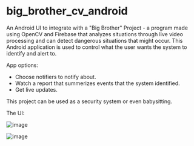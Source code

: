 # big_brother_cv_android

An Android UI to integrate with a "Big Brother" Project - a program made using OpenCV and Firebase that analyzes situations through live video processing
and can detect dangerous situations that might occur.
This Android application is used to control what the user wants the system to identify and alert to.

App options:
- Choose notifiers to notify about.
- Watch a report that summerizes events that the system identified.
- Get live updates.

This project can be used as a security system or even babysitting.

The UI:

![image](https://user-images.githubusercontent.com/91034418/136309329-0100719c-7074-45d3-850f-42d3ba267186.png)

![image](https://user-images.githubusercontent.com/91034418/135719259-fc9edc84-a80f-4101-8b7b-a011d8f24056.png)
